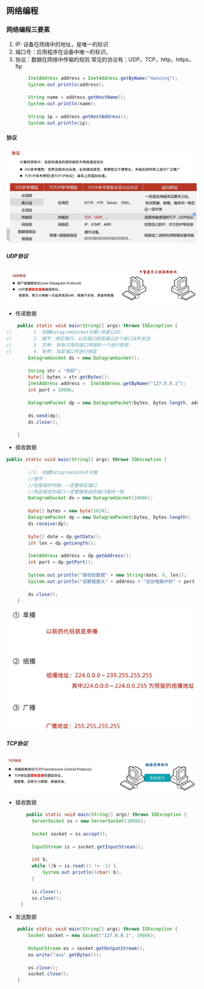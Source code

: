 ## 网络编程
### 网络编程三要素
1. IP: 设备在网络中的地址，是唯一的标识
2. 端口号：应用程序在设备中唯一的标识。
3. 协议：数据在网络中传输的规则
   常见的协议有：UDP，TCP，http，https，ftp

```java
        InetAddress address = InetAddress.getByName("Hanxing");
        System.out.println(address);

        String name = address.getHostName();
        System.out.println(name);

        String ip = address.getHostAddress();
        System.out.println(ip);
```

#### 协议
![alt text](img2/image-21.png)

##### UDP协议
![alt text](img2/image-22.png)

- 传递数据
```java
    public static void main(String[] args) throws IOException {
//        1. 创建DatagramSocket对象(快递公司)
//        2. 细节：绑定端口，以后我们就是通过这个端口往外发送
//        3. 空参: 所有可用的端口中随机一个进行使用
//        4. 有参: 指定端口号进行绑定
        DatagramSocket ds = new DatagramSocket();

        String str = "你好";
        byte[] bytes = str.getBytes();
        InetAddress address =  InetAddress.getByName("127.0.0.1");
        int port = 10086;

        DatagramPacket dp = new DatagramPacket(bytes, bytes.length, address, port);

        ds.send(dp);
        ds.close();

    }
```
- 接收数据
```java
public static void main(String[] args) throws IOException {

        //1. 创建DatagramSocket对象
        //细节：
        //在接收的时候，一定要绑定端口
        //而且绑定的端口一定要跟发送的端口保持一致
        DatagramSocket ds = new DatagramSocket(10086);

        byte[] bytes = new byte[1024];
        DatagramPacket dp = new DatagramPacket(bytes, bytes.length);
        ds.receive(dp);

        byte[] date = dp.getData();
        int len = dp.getLength();

        InetAddress address = dp.getAddress();
        int port = dp.getPort();

        System.out.println("接收到数据" + new String(date, 0, len));
        System.out.println("该数据是从" + address + "这台电脑中的" + port + "这个端口发出的");

        ds.close();
    }
```
![alt text](img2/image-24.png)




##### TCP协议
![alt text](img2/image-23.png)

- 接收数据
  ```java
      public static void main(String[] args) throws IOException {
        ServerSocket ss = new ServerSocket(10086);

        Socket socket = ss.accept();

        InputStream is = socket.getInputStream();

        int b;
        while ((b = is.read()) != -1) {
            System.out.println((char) b);
        }

        is.close();
        ss.close();
    }
  ```

- 发送数据
```java
    public static void main(String[] args) throws IOException {
        Socket socket = new Socket("127.0.0.1", 10086);

        OutputStream os = socket.getOutputStream();
        os.write("aaa".getBytes());

        os.close();
        socket.close();
    }
```